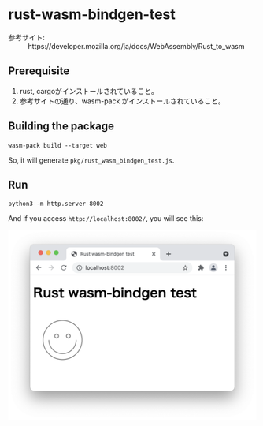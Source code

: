 # rust-wasm-bindgen-test

<dl>
  <dt>参考サイト:</dt>
  <dd>https://developer.mozilla.org/ja/docs/WebAssembly/Rust_to_wasm</dd>
</dl>

## Prerequisite
1. rust, cargoがインストールされていること。
1. 参考サイトの通り、wasm-pack がインストールされていること。

## Building the package
```
wasm-pack build --target web
```
So, it will generate `pkg/rust_wasm_bindgen_test.js`.

## Run
```
python3 -m http.server 8002
```
And if you access `http://localhost:8002/`, you will see this:

![My experiment image](my_experiment.png)
